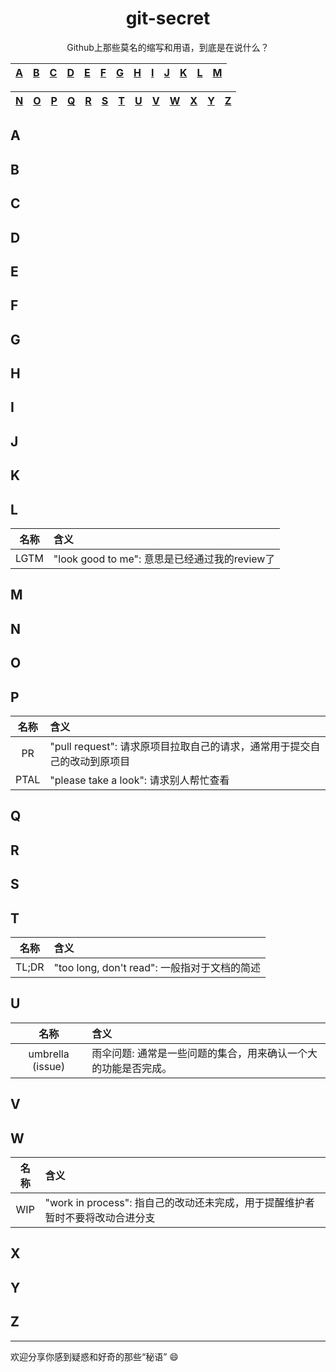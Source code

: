 <h1 align="center">git-secret</h1>

<div align="center">Github上那些莫名的缩写和用语，到底是在说什么？</div>

|[A](#A)|[B](#B)|[C](#C)|[D](#D)|[E](#E)|[F](#F)|[G](#G)|[H](#H)|[I](#I)|[J](#J)|[K](#K)|[L](#L)|[M](#M)|
|---|---|---|---|---|---|---|---|---|---|---|---|---|

|[N](#N)|[O](#O)|[P](#P)|[Q](#Q)|[R](#R)|[S](#S)|[T](#T)|[U](#U)|[V](#V)|[W](#W)|[X](#X)|[Y](#Y)|[Z](#Z)|
|---|---|---|---|---|---|---|---|---|---|---|---|---|

## <a name="A"></a>A

## <a name="B"></a>B

## <a name="C"></a>C

## <a name="D"></a>D

## <a name="E"></a>E

## <a name="F"></a>F

## <a name="G"></a>G

## <a name="H"></a>H

## <a name="I"></a>I

## <a name="J"></a>J

## <a name="K"></a>K

## <a name="L"></a>L

|   名称  |   含义  |
|:---:|:---|
| LGTM | "look good to me": 意思是已经通过我的review了 |

## <a name="M"></a>M

## <a name="N"></a>N

## <a name="O"></a>O

## <a name="P"></a>P

|   名称  |   含义  |
|:---:|:---|
| PR | "pull request": 请求原项目拉取自己的请求，通常用于提交自己的改动到原项目 |
| PTAL | "please take a look": 请求别人帮忙查看 |

## <a name="Q"></a>Q

## <a name="R"></a>R

## <a name="S"></a>S

## <a name="T"></a>T

|   名称  |   含义  |
|:---:|:---|
| TL;DR | "too long, don't read": 一般指对于文档的简述 |

## <a name="U"></a>U

|   名称  |   含义  |
|:---:|:---|
| umbrella (issue) | 雨伞问题: 通常是一些问题的集合，用来确认一个大的功能是否完成。 |

## <a name="V"></a>V

## <a name="W"></a>W

|   名称  |   含义  |
|:---:|:---|
| WIP | "work in process": 指自己的改动还未完成，用于提醒维护者暂时不要将改动合进分支 |

## <a name="X"></a>X

## <a name="Y"></a>Y

## <a name="Z"></a>Z

---

欢迎分享你感到疑惑和好奇的那些“秘语” :smile:
